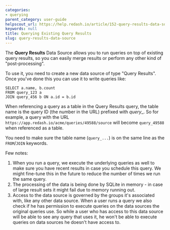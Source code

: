 ```yaml
---
categories:
- querying
parent_category: user-guide
helpscout_url: https://help.redash.io/article/152-query-results-data-source
keywords: null
title: Querying Existing Query Results
slug: query-results-data-source
---
```

The **Query Results**  Data Source allows you to run queries on top of
existing query results, so you can easily merge results or perform any other
kind of "post-processing".

To use it, you need to create a new data source of type "Query Results". Once
you've done this you can use it to write queries like:

    
    
    SELECT a.name, b.count 
    FROM query_123 a 
    JOIN query_456 b ON a.id = b.id
    

When referencing a query as a table in the Query Results query, the table name
is the query ID (the number in the URL) prefixed with _query__. So for
example, a query with the URL
`https://app.redash.io/acme/queries/49588/source` will become `query_49588`
when referenced as a table.

You need to make sure the table name (`query_...`) is on the same line as the
`FROM`/`JOIN` keywords.

Few notes:

  1. When you run a query, we execute the underlying queries as well to make sure you have recent results in case you schedule this query. We might fine-tune this in the future to reduce the number of times we run the same query.
  2. The processing of the data is being done by SQLite in memory - in case of large result sets it might fail due to memory running out.
  3. Access to the data source is governed by the groups it's associated with, like any other data source. When a user runs a query we also check if he has permission to execute queries on the data sources the original queries use. So while a user who has access to this data source will be able to see any query that uses it, he won't be able to execute queries on data sources he doesn't have access to.

